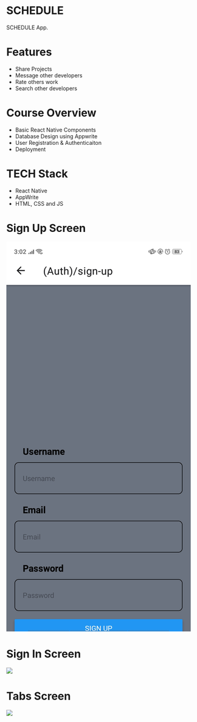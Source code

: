 # SCHEDULE
SCHEDULE  App.

# Features
* Share Projects
* Message other developers
* Rate others work
* Search other developers

# Course Overview
* Basic React Native Components
* Database Design using Appwrite
* User Registration & Authenticaiton
* Deployment

# TECH Stack
* React Native
* AppWrite
* HTML, CSS and JS
  
# Sign Up Screen
<img src="assets/images/signup.jpg">  

# Sign In Screen
<img src="assets/login.jpg">  

# Tabs Screen
<img src="assets/tabs icons.jpg">  